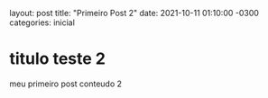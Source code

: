layout: post
title: "Primeiro Post 2"
date: 2021-10-11 01:10:00 -0300
categories: inicial

# titulo teste 2

meu primeiro post conteudo 2
